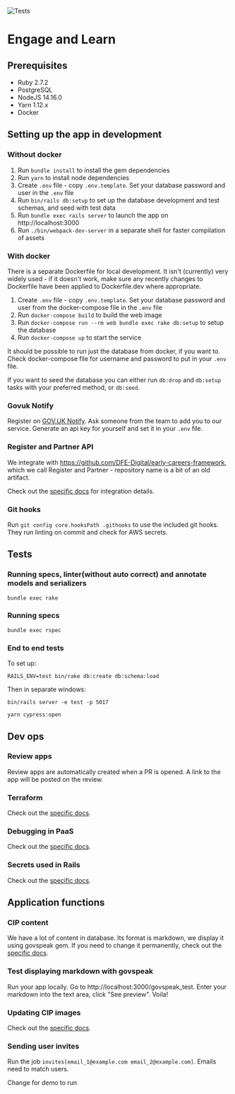 ![Tests](https://github.com/DFE-Digital/ecf-engage-and-learn/workflows/Test/badge.svg)

# Engage and Learn

## Prerequisites

- Ruby 2.7.2
- PostgreSQL
- NodeJS 14.16.0
- Yarn 1.12.x
- Docker

## Setting up the app in development

### Without docker

1. Run `bundle install` to install the gem dependencies
2. Run `yarn` to install node dependencies
3. Create `.env` file - copy `.env.template`. Set your database password and user in the `.env` file
4. Run `bin/rails db:setup` to set up the database development and test schemas, and seed with test data
5. Run `bundle exec rails server` to launch the app on http://localhost:3000
6. Run `./bin/webpack-dev-server` in a separate shell for faster compilation of assets

### With docker

There is a separate Dockerfile for local development. It isn't (currently) very
widely used - if it doesn't work, make sure any recently changes to Dockerfile
have been applied to Dockerfile.dev where appropriate.

1. Create `.env` file - copy `.env.template`. Set your database password and user from the docker-compose file in the `.env` file
2. Run `docker-compose build` to build the web image
3. Run `docker-compose run --rm web bundle exec rake db:setup` to setup the database
4. Run `docker-compose up` to start the service

It should be possible to run just the database from docker, if you want to.
Check docker-compose file for username and password to put in your `.env` file.

If you want to seed the database you can either run `db:drop` and `db:setup` tasks with your preferred method,
or `db:seed`.

### Govuk Notify

Register on [GOV.UK Notify](https://www.notifications.service.gov.uk). 
Ask someone from the team to add you to our service.
Generate an api key for yourself and set it in your `.env` file.

### Register and Partner API

We integrate with https://github.com/DFE-Digital/early-careers-framework, which we call Register and Partner - repository name is a bit of an old artifact.

Check out the [specific docs](/documentation/register_and_partner_api_setup.md) for integration details.

### Git hooks

Run `git config core.hooksPath .githooks` to use the included git hooks. They run linting on commit and check for AWS secrets.

## Tests

### Running specs, linter(without auto correct) and annotate models and serializers

```
bundle exec rake
```

### Running specs

```
bundle exec rspec
```

### End to end tests

To set up:

```
RAILS_ENV=test bin/rake db:create db:schema:load
```

Then in separate windows:

```
bin/rails server -e test -p 5017
```

```
yarn cypress:open
```


## Dev ops

### Review apps

Review apps are automatically created when a PR is opened. A link to the app will be posted on the review.

### Terraform

Check out the [specific docs](/documentation/terraform.md).

### Debugging in PaaS

Check out the [specific docs](/documentation/debugging_in_govpaas.md).

### Secrets used in Rails

Check out the [specific docs](/documentation/credentials.md).

## Application functions

### CIP content

We have a lot of content in database. Its format is markdown, we display it using govspeak gem. 
If you need to change it permanently, check out the [specific docs](/documentation/dealing_with_cip_content.md).

### Test displaying markdown with govspeak

Run your app locally. Go to http://localhost:3000/govspeak_test. Enter your markdown into the text area,
click "See preview". Voila!

### Updating CIP images

Check out the [specific docs](/documentation/updating_images_in_cip_content.md).

### Sending user invites

Run the job `invites[email_1@example.com email_2@example.com]`. Emails need to match users. 

Change for demo to run
